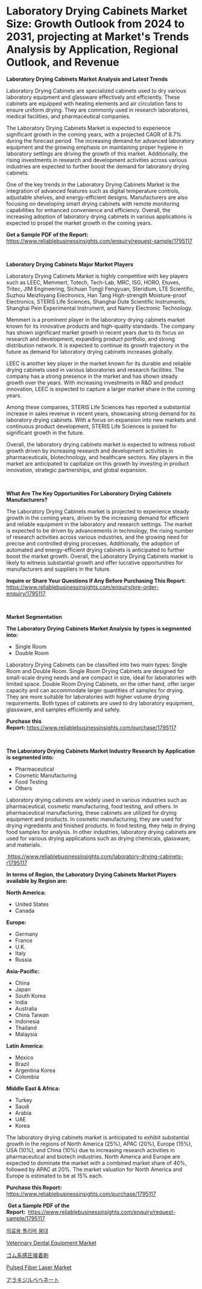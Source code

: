 <p><h1>Laboratory Drying Cabinets Market Size: Growth Outlook from 2024 to 2031, projecting at Market's Trends Analysis by Application, Regional Outlook, and Revenue</h1></p><p><strong>Laboratory Drying Cabinets Market Analysis and Latest Trends</strong></p>
<p><p>Laboratory Drying Cabinets are specialized cabinets used to dry various laboratory equipment and glassware effectively and efficiently. These cabinets are equipped with heating elements and air circulation fans to ensure uniform drying. They are commonly used in research laboratories, medical facilities, and pharmaceutical companies.</p><p>The Laboratory Drying Cabinets Market is expected to experience significant growth in the coming years, with a projected CAGR of 8.7% during the forecast period. The increasing demand for advanced laboratory equipment and the growing emphasis on maintaining proper hygiene in laboratory settings are driving the growth of this market. Additionally, the rising investments in research and development activities across various industries are expected to further boost the demand for laboratory drying cabinets.</p><p>One of the key trends in the Laboratory Drying Cabinets Market is the integration of advanced features such as digital temperature controls, adjustable shelves, and energy-efficient designs. Manufacturers are also focusing on developing smart drying cabinets with remote monitoring capabilities for enhanced convenience and efficiency. Overall, the increasing adoption of laboratory drying cabinets in various applications is expected to propel the market growth in the coming years.</p></p>
<p><strong>Get a Sample PDF of the Report:&nbsp;</strong> <a href="https://www.reliablebusinessinsights.com/enquiry/request-sample/1795117">https://www.reliablebusinessinsights.com/enquiry/request-sample/1795117</a></p>
<p>&nbsp;</p>
<p><strong>Laboratory Drying Cabinets Major Market Players</strong></p>
<p><p>Laboratory Drying Cabinets Market is highly competitive with key players such as LEEC, Memmert, Totech, Tech-Lab, MRC, ISG, HORO, Etuves, Tritec, JIM Engineering, Sichuan Tongji Fengyuan, Steridium, LTE Scientific, Suzhou Meizhiyang Electronics, Han Tang High-strength Moisture-proof Electronics, STERIS Life Sciences, Shanghai Dute Scientific Instruments, Shanghai Pein Experimental Instrument, and Namry Electronic Technology.</p><p>Memmert is a prominent player in the laboratory drying cabinets market known for its innovative products and high-quality standards. The company has shown significant market growth in recent years due to its focus on research and development, expanding product portfolio, and strong distribution network. It is expected to continue its growth trajectory in the future as demand for laboratory drying cabinets increases globally.</p><p>LEEC is another key player in the market known for its durable and reliable drying cabinets used in various laboratories and research facilities. The company has a strong presence in the market and has shown steady growth over the years. With increasing investments in R&D and product innovation, LEEC is expected to capture a larger market share in the coming years.</p><p>Among these companies, STERIS Life Sciences has reported a substantial increase in sales revenue in recent years, showcasing strong demand for its laboratory drying cabinets. With a focus on expansion into new markets and continuous product development, STERIS Life Sciences is poised for significant growth in the future.</p><p>Overall, the laboratory drying cabinets market is expected to witness robust growth driven by increasing research and development activities in pharmaceuticals, biotechnology, and healthcare sectors. Key players in the market are anticipated to capitalize on this growth by investing in product innovation, strategic partnerships, and global expansion.</p></p>
<p>&nbsp;</p>
<p><strong>What Are The Key Opportunities For Laboratory Drying Cabinets Manufacturers?</strong></p>
<p><p>The Laboratory Drying Cabinets market is projected to experience steady growth in the coming years, driven by the increasing demand for efficient and reliable equipment in the laboratory and research settings. The market is expected to be driven by advancements in technology, the rising number of research activities across various industries, and the growing need for precise and controlled drying processes. Additionally, the adoption of automated and energy-efficient drying cabinets is anticipated to further boost the market growth. Overall, the Laboratory Drying Cabinets market is likely to witness substantial growth and offer lucrative opportunities for manufacturers and suppliers in the future.</p></p>
<p><strong>Inquire or Share Your Questions If Any Before Purchasing This Report:</strong> <a href="https://www.reliablebusinessinsights.com/enquiry/pre-order-enquiry/1795117">https://www.reliablebusinessinsights.com/enquiry/pre-order-enquiry/1795117</a></p>
<p>&nbsp;</p>
<p><strong>Market Segmentation</strong></p>
<p><strong>The Laboratory Drying Cabinets Market Analysis by types is segmented into:</strong></p>
<p><ul><li>Single Room</li><li>Double Room</li></ul></p>
<p><p>Laboratory Drying Cabinets can be classified into two main types: Single Room and Double Room. Single Room Drying Cabinets are designed for small-scale drying needs and are compact in size, ideal for laboratories with limited space. Double Room Drying Cabinets, on the other hand, offer larger capacity and can accommodate larger quantities of samples for drying. They are more suitable for laboratories with higher volume drying requirements. Both types of cabinets are used to dry laboratory equipment, glassware, and samples efficiently and safely.</p></p>
<p><strong>Purchase this Report:&nbsp;</strong><a href="https://www.reliablebusinessinsights.com/purchase/1795117">https://www.reliablebusinessinsights.com/purchase/1795117</a></p>
<p>&nbsp;</p>
<p><strong>The Laboratory Drying Cabinets Market Industry Research by Application is segmented into:</strong></p>
<p><ul><li>Pharmaceutical</li><li>Cosmetic Manufacturing</li><li>Food Testing</li><li>Others</li></ul></p>
<p><p>Laboratory drying cabinets are widely used in various industries such as pharmaceutical, cosmetic manufacturing, food testing, and others. In pharmaceutical manufacturing, these cabinets are utilized for drying equipment and products. In cosmetic manufacturing, they are used for drying ingredients and finished products. In food testing, they help in drying food samples for analysis. In other industries, laboratory drying cabinets are used for various drying applications such as drying chemicals, glassware, and materials.</p></p>
<p><a href="https://www.reliablebusinessinsights.com/laboratory-drying-cabinets-r1795117">&nbsp;https://www.reliablebusinessinsights.com/laboratory-drying-cabinets-r1795117</a></p>
<p><strong>In terms of Region, the Laboratory Drying Cabinets Market Players available by Region are:</strong></p>
<p>
    <p> <strong> North America: </strong>
        <ul>
            <li>United States</li>
            <li>Canada</li>
        </ul>
        </p> 
    <p> <strong> Europe: </strong>
        <ul>
            <li>Germany</li>
            <li>France</li>
            <li>U.K.</li>
            <li>Italy</li>
            <li>Russia</li>
        </ul>
        </p> 
    <p> <strong> Asia-Pacific: </strong>
        <ul>
            <li>China</li>
            <li>Japan</li>
            <li>South Korea</li>
            <li>India</li>
            <li>Australia</li>
            <li>China Taiwan</li>
            <li>Indonesia</li>
            <li>Thailand</li>
            <li>Malaysia</li>
        </ul>
        </p> 
    <p> <strong> Latin America: </strong>
        <ul>
            <li>Mexico</li>
            <li>Brazil</li>
            <li>Argentina Korea</li>
            <li>Colombia</li>
        </ul>
        </p> 
    <p> <strong> Middle East & Africa: </strong>
        <ul>
            <li>Turkey</li>
            <li>Saudi</li>
            <li>Arabia</li>
            <li>UAE</li>
            <li>Korea</li>
        </ul>
    </p>
    </p>
<p><p>The laboratory drying cabinets market is anticipated to exhibit substantial growth in the regions of North America (25%), APAC (20%), Europe (15%), USA (10%), and China (10%) due to increasing research activities in pharmaceutical and biotech industries. North America and Europe are expected to dominate the market with a combined market share of 40%, followed by APAC at 20%. The market valuation for North America and Europe is estimated to be at 15% each.</p></p>
<p><strong>Purchase this Report: </strong><a href="https://www.reliablebusinessinsights.com/purchase/1795117">https://www.reliablebusinessinsights.com/purchase/1795117</a></p>
<p>&nbsp;<strong>Get a Sample PDF of the Report:&nbsp;&nbsp;</strong><a href="https://www.reliablebusinessinsights.com/enquiry/request-sample/1795117">https://www.reliablebusinessinsights.com/enquiry/request-sample/1795117</a></p>
<p><strong></strong></p>
<p><p><a href="https://github.com/brendon65677/Market-Research-Report-List-1/blob/main/7666711168227.md">의료용 폴리머 붕대</a></p><p><a href="https://github.com/dmmanir420/Market-Research-Report-List-1/blob/main/veterinary-dental-equipment-market.md">Veterinary Dental Equipment Market</a></p><p><a href="https://github.com/CloydAbbott2023/Market-Research-Report-List-2/blob/main/1133596156986.md">ゴム系感圧接着剤</a></p><p><a href="https://github.com/susanjprice2023/Market-Research-Report-List-1/blob/main/pulsed-fiber-laser-market.md">Pulsed Fiber Laser Market</a></p><p><a href="https://github.com/Fatimaklein1/Market-Research-Report-List-1/blob/main/6823797156987.md">アラキジルベヘネート</a></p></p>